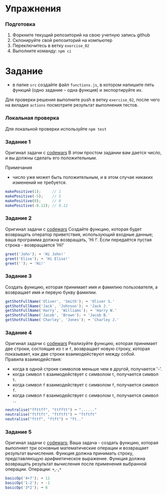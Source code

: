 # Упражнения

### Подготовка

1. Форкните текущий репозиторий на свою учетную запись github
2. Склонируйте свой репозиторий на компьютер
3. Переключитесь в ветку `exercise_02`
4. Выполните команду: `npm ci`

# Задание
- в папке `src` создайте файл `functions.js`, в котором напишите пять функций (одно задание – одна функция) и экспортируйте их.

Для проверки решения выполните push в ветку `exercise_02`, после чего на вкладке `actions` посмотрите результат выполнения тестов.

### Локальная проверка
Для локальной проверки используйте `npm test`

### Задание 1
Оригинал задачи с [codewars](https://www.codewars.com/kata/55685cd7ad70877c23000102/train/javascript)
В этом простом задании вам дается число, и вы должны сделать его положительным.

Примечания
- число уже может быть положительным, и в этом случае никаких изменений не требуется.
```js
makePositive(1);     // 1
makePositive(-5);    // 5
makePositive(0);     // 0
makePositive(-0.12); // 0.12
```

### Задание 2
Оригинал задачи с [codewars](https://www.codewars.com/kata/55a70521798b14d4750000a4/train/javascript)
Создайте функцию, которая будет возвращать оператор приветствия, использующий входные данные; ваша программа должна возвращать, 'Hi <name>!'. Если передаётся пустая строка - возвращается 'Hi!'

```js
greet('John'); ➞ 'Hi John!'
greet('Elise'); ➞ 'Hi Elise!'
greet(''); ➞ 'Hi!'
```

### Задание 3
Создать функцию, которая принимает имя и фамилию пользователя, а возвращает имя и первую букву фамилии.

```js
getShotFullName('Oliver', 'Smith'); ➞ 'Oliver S.'
getShotFullName('Jack', 'Johnson'); ➞ 'Jack J.'
getShotFullName('Harry', 'Williams'); ➞ 'Harry W.'
getShotFullName('Jacob', 'Brown'); ➞ 'Jacob B.'
getShotFullName('Charley', 'Jones'); ➞ 'Charley J.'
```

### Задание 4
Оригинал задачи с [codewars](https://www.codewars.com/kata/65128732b5aff40032a3d8f0/train/javascript)
Реализуйте функцию, которая принимает две строки, состоящие из `t` и `f`, возвращает новую строку, которая показывает, как две строки взаимодействуют между собой.\
Правила взаимодействия:
- когда в одной строке символов меньше чем в другой, получается '-'.
- когда символ `t` взаимодействует с символом `t`, получается символ `t`.
- когда символ `f` взаимодействует с символом `f`, получается символ `f`.
- когда символ `f` взаимодействует с символом `t`, получается символ `.`.

```js
neutralise("ffttff", "ttfftt") ➞ "......"
neutralise("ftftft", "ftftft") ➞ "ftftft"
neutralise("fttf", "ftft") ➞ "ft.."
```

### Задание 5
Оригинал задачи с [codewars](https://www.codewars.com/kata/57356c55867b9b7a60000bd7/);
Ваша задача - создать функцию, которая выполняет три основные математические операции и возвращает результат вычисления.
Функция должна принимать строку, представляющую арифметическое выражение.
Функция должна возвращать результат вычисления после применения выбранной операции.
Операции: `+`,`-`,`*`

```js
basicOp('4+7'); ➞ 11
basicOp('1-2'); ➞ -1
basicOp('3*2'); ➞ 6
```
